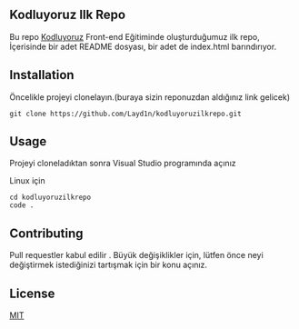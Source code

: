 ## **Kodluyoruz Ilk Repo**
Bu repo [Kodluyoruz](https://www.kodluyoruz.org/) Front-end Eğitiminde oluşturduğumuz ilk repo, İçerisinde bir adet README dosyası, bir adet de index.html barındırıyor.
## **Installation**
Öncelikle projeyi clonelayın.(buraya sizin reponuzdan aldığınız link gelicek)
```
git clone https://github.com/Layd1n/kodluyoruzilkrepo.git
```
## **Usage**
Projeyi cloneladıktan sonra Visual Studio programında açınız

Linux için

```
cd kodluyoruzilkrepo
code .
```
## **Contributing**
Pull requestler kabul edilir . Büyük değişiklikler için, lütfen önce neyi değiştirmek istediğinizi tartışmak için bir konu açınız.

## **License**

[MIT](...)
